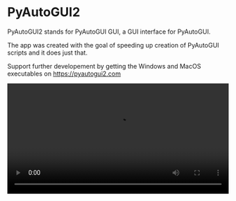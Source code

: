# PyAutoGUI2
PyAutoGUI2 stands for PyAutoGUI GUI, a GUI interface for PyAutoGUI.

The app was created with the goal of speeding up creation of PyAutoGUI scripts and it does just that.

Support further developement by getting the Windows and MacOS executables on https://pyautogui2.com

<video width="100%" controls>
  <source src="https://github.com/endrebodi/pyautogui2/raw/master/demo.webm" type="video/webm">
</video>
